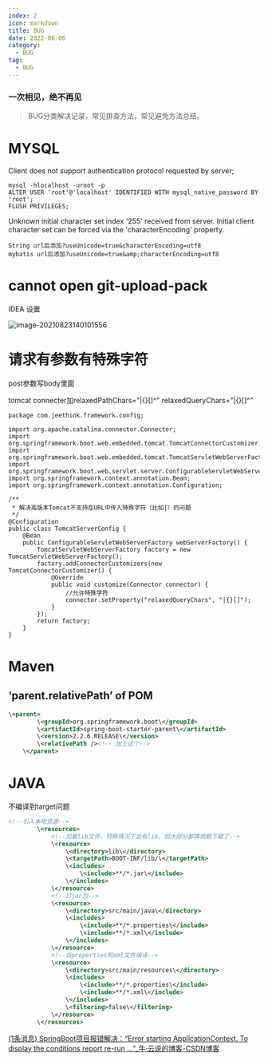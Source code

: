 ```yaml
---
index: 2
icon: markdown
title: BUG
date: 2022-06-06
category:
  - BUG
tag:
  - BUG
---
```

### 一次相见，绝不再见

> BUG分类解决记录，常见排查方法，常见避免方法总结。

<!--more-->

# MYSQL

Client does not support authentication protocol requested by server; 

```
mysql -hlocalhost -uroot -p
ALTER USER 'root'@'localhost' IDENTIFIED WITH mysql_native_password BY 'root';
FLUSH PRIVILEGES;
```



Unknown initial character set index '255' received from server. Initial client character set can be forced via the 'characterEncoding' property.

```
String url后添加?useUnicode=true&characterEncoding=utf8   
mybatis url后添加?useUnicode=true&amp;characterEncoding=utf8
```



# cannot open git-upload-pack 

IDEA 设置

![image-20210823140101556](http://rcy276gfy.hd-bkt.clouddn.com/work/image-20210823140101556.png)

# 请求有参数有特殊字符

post参数写body里面

tomcat connecter加relaxedPathChars="|{}[\]^"  relaxedQueryChars="|{}[\]^" 

```
package com.jeethink.framework.config;

import org.apache.catalina.connector.Connector;
import org.springframework.boot.web.embedded.tomcat.TomcatConnectorCustomizer;
import org.springframework.boot.web.embedded.tomcat.TomcatServletWebServerFactory;
import org.springframework.boot.web.servlet.server.ConfigurableServletWebServerFactory;
import org.springframework.context.annotation.Bean;
import org.springframework.context.annotation.Configuration;

/**
 * 解决高版本Tomcat不支持在URL中传入特殊字符（比如|）的问题
 */
@Configuration
public class TomcatServerConfig {
    @Bean
    public ConfigurableServletWebServerFactory webServerFactory() {
        TomcatServletWebServerFactory factory = new TomcatServletWebServerFactory();
        factory.addConnectorCustomizers(new TomcatConnectorCustomizer() {
            @Override
            public void customize(Connector connector) {
                //允许特殊字符
                connector.setProperty("relaxedQueryChars", "|{}[]");
            }
        });
        return factory;
    }
}
```

# Maven

## ‘parent.relativePath’ of POM

```xml
\<parent>
        \<groupId>org.springframework.boot\</groupId>
        \<artifactId>spring-boot-starter-parent\</artifactId>
        \<version>2.2.6.RELEASE\</version>
        \<relativePath /><!-- 加上这个-->
    \</parent>
```

# JAVA

不编译到target问题

```xml
<!--引入本地资源-->
        \<resources>
            <!--加载lib文件，特殊情况下会有lib，但大部分都靠依赖下载了-->
            \<resource>
                \<directory>lib\</directory>
                \<targetPath>BOOT-INF/lib/\</targetPath>
                \<includes>
                    \<include>**/*.jar\</include>
                \</includes>
            \</resource>
            <!--打jar包-->
            \<resource>
                \<directory>src/main/java\</directory>
                \<includes>
                    \<include>**/*.properties\</include>
                    \<include>**/*.xml\</include>
                \</includes>
            \</resource>
            <!--将properties和xml文件编译-->
            \<resource>
                \<directory>src/main/resources\</directory>
                \<includes>
                    \<include>**/*.properties\</include>
                    \<include>**/*.xml\</include>
                \</includes>
                \<filtering>false\</filtering>
            \</resource>
        \</resources>
```



[(1条消息) SpringBoot项目报错解决：“Error starting ApplicationContext. To display the conditions report re-run ...”_牛·云说的博客-CSDN博客](https://blog.csdn.net/m0_50762431/article/details/122143601)
